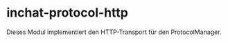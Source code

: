 inchat-protocol-http
====================

Dieses Modul implementiert den HTTP-Transport für den ProtocolManager.
